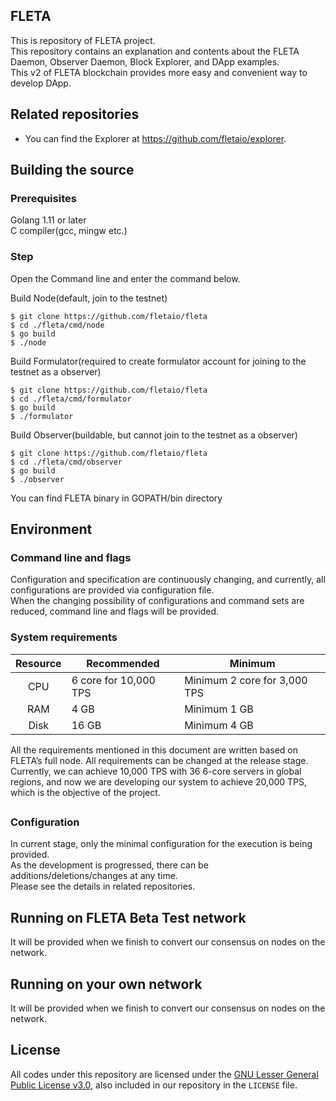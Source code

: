 ## FLETA

This is repository of FLETA project.<br/>
This repository contains an explanation and contents about the FLETA Daemon, Observer Daemon, Block Explorer, and DApp examples.<br/>
This v2 of FLETA blockchain provides more easy and convenient way to develop DApp.<br/>

## Related repositories
* You can find the Explorer at https://github.com/fletaio/explorer.

## Building the source

### Prerequisites
Golang 1.11 or later<br/>
C compiler(gcc, mingw etc.)<br/>

### Step
Open the Command line and enter the command below.

Build Node(default, join to the testnet)
```
$ git clone https://github.com/fletaio/fleta
$ cd ./fleta/cmd/node
$ go build
$ ./node
```

Build Formulator(required to create formulator account for joining to the testnet as a observer)
```
$ git clone https://github.com/fletaio/fleta
$ cd ./fleta/cmd/formulator
$ go build
$ ./formulator
```

Build Observer(buildable, but cannot join to the testnet as a observer)
```
$ git clone https://github.com/fletaio/fleta
$ cd ./fleta/cmd/observer
$ go build
$ ./observer
```

You can find FLETA binary in GOPATH/bin directory

## Environment

### Command line and flags
Configuration and specification are continuously changing, and currently, all configurations are provided via configuration file.<br/>
When the changing possibility of configurations and command sets are reduced, command line and flags will be provided.<br/>

### System requirements

| Resource | Recommended | Minimum |
|:---------:|---------------|---------|
|CPU|6 core for 10,000 TPS|Minimum 2 core for 3,000 TPS|
|RAM|4 GB|Minimum 1 GB|
|Disk|16 GB|Minimum 4 GB|

All the requirements mentioned in this document are written based on FLETA’s full node. All requirements can be changed at the release stage.
Currently, we can achieve 10,000 TPS with 36 6-core servers in global regions, and now we are developing our system to achieve 20,000 TPS, which is the objective of the project.
##
### Configuration

In current stage, only the minimal configuration for the execution is being provided.<br/>
As the development is progressed, there can be additions/deletions/changes at any time.<br/>
Please see the details in related repositories.

## Running on FLETA Beta Test network

It will be provided when we finish to convert our consensus on nodes on the network.<br/>

## Running on your own network

It will be provided when we finish to convert our consensus on nodes on the network.<br/>

## License

All codes under this repository are licensed under the [GNU Lesser General Public License v3.0](https://www.gnu.org/licenses/lgpl-3.0.en.html), also included in our repository in the `LICENSE` file.
